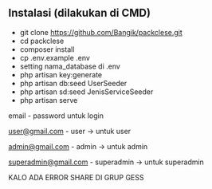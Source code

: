 ## Instalasi (dilakukan di CMD)
- git clone https://github.com/Bangik/packclese.git
- cd packclese
- composer install
- cp .env.example .env
- setting nama_database di .env
- php artisan key:generate
- php artisan db:seed UserSeeder
- php artisan sd:seed JenisServiceSeeder
- php artisan serve

email - password untuk login

user@gmail.com - user -> untuk user

admin@gmail.com - admin -> untuk admin

superadmin@gmail.com - superadmin -> untuk superadmin

KALO ADA ERROR SHARE DI GRUP GESS
